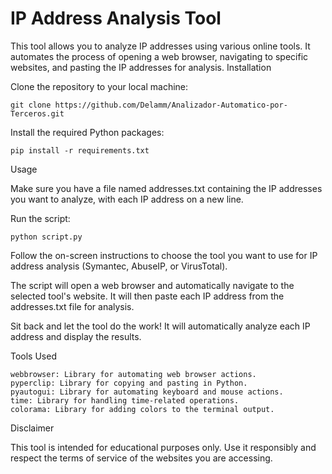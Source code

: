 # IP Address Analysis Tool

This tool allows you to analyze IP addresses using various online tools. It automates the process of opening a web browser, navigating to specific websites, and pasting the IP addresses for analysis.
Installation

Clone the repository to your local machine:

    git clone https://github.com/Delamm/Analizador-Automatico-por-Terceros.git

Install the required Python packages:

    pip install -r requirements.txt

Usage    

Make sure you have a file named addresses.txt containing the IP addresses you want to analyze, with each IP address on a new line. 

Run the script:

    python script.py  
      
Follow the on-screen instructions to choose the tool you want to use for IP address analysis (Symantec, AbuseIP, or VirusTotal).

The script will open a web browser and automatically navigate to the selected tool's website. It will then paste each IP address from the addresses.txt file for analysis.

Sit back and let the tool do the work! It will automatically analyze each IP address and display the results.

Tools Used

    webbrowser: Library for automating web browser actions.
    pyperclip: Library for copying and pasting in Python.
    pyautogui: Library for automating keyboard and mouse actions.
    time: Library for handling time-related operations.
    colorama: Library for adding colors to the terminal output.

Disclaimer

This tool is intended for educational purposes only. Use it responsibly and respect the terms of service of the websites you are accessing.